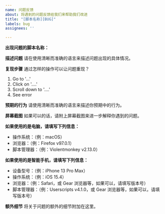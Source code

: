 ```yaml
---
name: 问题反馈
about: 将遇到的问题反馈给我们来帮助我们改进
title: "[脚本名称][BUG]"
labels: bug
assignees: ''

---
```


**出现问题的脚本名称：**


**描述问题**
请在使用清晰而准确的语言来描述问题出现的具体情况。


**复现步骤**
通过怎样的操作可以让问题重现？
1. Go to '...'
2. Click on '....'
3. Scroll down to '....'
4. See error


**预期的行为**
请使用清晰而准确的语言来描述你预期中的行为。


**屏幕截图**
如果可以的话，请附上屏幕截图来进一步解释你遇到的问题。


**如果使用的是电脑，请填写下列信息：**
 - 操作系统：（例：macOS）
 - 浏览器：（例：Firefox v97.0.1）
 - 脚本管理器：（例：Violentmonkey v2.13.0）


**如果使用的是智能手机，请填写下列信息：**
 - 设备型号：（例：iPhone 13 Pro Max）
 - 操作系统：（例：iOS 15.4）
 - 浏览器：（例：Safari，或 Gear 浏览器等，如果可以，请填写版本号）
 - 脚本管理器：（例：Userscripts v4.1.0，或 Gear 浏览器等，如果可以，请填写版本号）


**额外细节**
将关于问题的额外的细节附加在这里。
